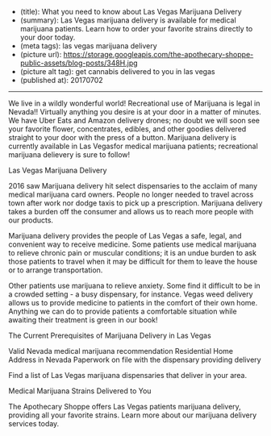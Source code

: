 * (title): What you need to know about Las Vegas Marijuana Delivery
* (summary): Las Vegas marijuana delivery is available for medical marijuana patients. Learn how to order your favorite strains directly to your door today.
* (meta tags): las vegas marijuana delivery
* (picture url): https://storage.googleapis.com/the-apothecary-shoppe-public-assets/blog-posts/348H.jpg
* (picture alt tag): get cannabis delivered to you in las vegas
* (published at): 20170702

---

We live in a wildly wonderful world!  Recreational use of Marijuana is legal in
Nevada!!  Virtually anything you desire is at your door in a matter of minutes.  
We have Uber Eats and Amazon delivery drones; no doubt we will soon see your 
favorite flower, concentrates, edibles, and other goodies delivered straight to 
your door with the press of a button. Marijuana delivery is currently available 
in Las Vegasfor medical marijuana patients; recreational marijuana delievery is 
sure to follow!

Las Vegas Marijuana Delivery 

2016 saw Marijuana delivery hit select dispensaries to the acclaim of many 
medical marijuana card owners. People no longer needed to travel across town 
after work nor dodge taxis to pick up a prescription. Marijuana delivery takes 
a burden off the consumer and allows us to reach more people with our products.

Marijuana delivery provides the people of Las Vegas a safe, legal, and convenient 
way to receive medicine.  Some patients use medical marijuana to relieve chronic 
pain or muscular conditions;  it is an undue burden to ask those patients to 
travel when it may be difficult for them to leave the house or to arrange 
transportation.

Other patients use marijuana to relieve anxiety.  Some find it difficult to be 
in a crowded setting - a busy dispensary, for instance.  Vegas weed delivery 
allows us to provide medicine to patients in the comfort of their own home. 
Anything we can do to provide patients a comfortable situation while awaiting 
their treatment is green in our book!

The Current Prerequisites of Marijuana Delivery in Las Vegas

Valid Nevada medical marijuana recommendation
Residential Home Address in Nevada
Paperwork on file with the dispensary providing delivery

Find a list of Las Vegas marijuana dispensaries that deliver in your area.

Medical Marijuana Strains Delivered to You 

The Apothecary Shoppe offers Las Vegas patients marijuana delivery, providing
all your favorite strains. Learn more about our marijuana delivery services
today.
